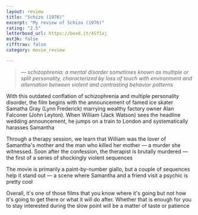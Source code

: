 ```yaml
---
layout: review
title: "Schizo (1976)"
excerpt: "My review of Schizo (1976)"
rating: "2.5"
letterboxd_url: https://boxd.it/4Sf1xj
mst3k: false
rifftrax: false
category: movie_review

---
```


<blockquote><i>— schizophrenia: a mental disorder sometimes known as multiple or split personality, characterized by loss of touch with environment and alternation between violent and contrasting behavior patterns</i></blockquote>
With this outdated conflation of schizophrenia and multiple personality disorder, the film begins with the announcement of famed ice skater Samatha Gray (Lynn Frederick) marrying wealthy factory owner Alan Falconer (John Leyton). When William (Jack Watson) sees the headline wedding announcement, he jumps on a train to London and systematically harasses Samantha

Through a therapy session, we learn that William was the lover of Samantha's mother and the man who killed her mother — a murder she witnessed. Soon after the confession, the therapist is brutally murdered — the first of a series of shockingly violent sequences

The movie is primarily a paint-by-number giallo, but a couple of sequences help it stand out — a scene where Samantha and a friend visit a psychic is pretty cool

Overall, it's one of those films that you know where it's going but not how it's going to get there or what it will do after. Whether that is enough for you to stay interested during the slow point will be a matter of taste or patience